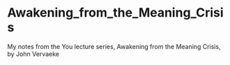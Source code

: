 # Awakening_from_the_Meaning_Crisis
My notes from the You lecture series, Awakening from the Meaning Crisis, by John Vervaeke
